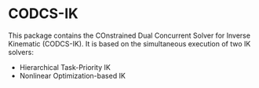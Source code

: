 # CODCS-IK
This package contains the COnstrained Dual Concurrent Solver for Inverse Kinematic  (CODCS-IK).
It is based on the simultaneous execution of two IK solvers:
- Hierarchical Task-Priority IK
- Nonlinear Optimization-based IK




